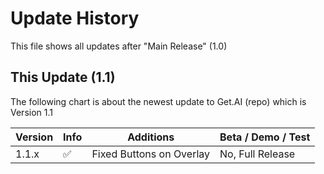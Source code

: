 # Update History

This file shows all updates after "Main Release" (1.0)

## This Update (1.1)

The following chart is about the newest update to Get.AI (repo) which is Version 1.1

| Version | Info | Additions | Beta / Demo / Test |
| ------- | ------------------ | ------------------ | ------------------|
| 1.1.x   | :white_check_mark: | Fixed Buttons on Overlay | No, Full Release |

